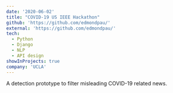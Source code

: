 ```yaml
---
date: '2020-06-02'
title: "COVID-19 US IEEE Hackathon"
github: 'https://github.com/edmondpau/'
external: 'https://github.com/edmondpau/'
tech:
  - Python
  - Django
  - NLP
  - API design
showInProjects: true
company: 'UCLA'
---
```


A detection prototype to filter misleading COVID-19 related news.

